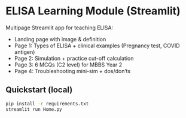 # ELISA Learning Module (Streamlit)

Multipage Streamlit app for teaching ELISA:
- Landing page with image & definition
- Page 1: Types of ELISA + clinical examples (Pregnancy test, COVID antigen)
- Page 2: Simulation + practice cut-off calculation
- Page 3: 6 MCQs (C2 level) for MBBS Year 2
- Page 4: Troubleshooting mini-sim + dos/don’ts

## Quickstart (local)
```bash
pip install -r requirements.txt
streamlit run Home.py
